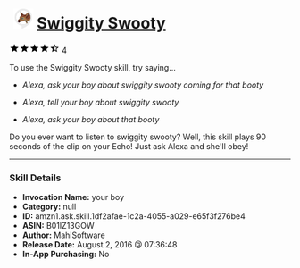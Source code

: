 # &nbsp;<img src="skill_icon" alt="Swiggity Swooty icon" width="36"> [Swiggity Swooty](http://alexa.amazon.com/#skills/amzn1.ask.skill.1df2afae-1c2a-4055-a029-e65f3f276be4)
![4.8 stars](../../images/ic_star_black_18dp_1x.png)![4.8 stars](../../images/ic_star_black_18dp_1x.png)![4.8 stars](../../images/ic_star_black_18dp_1x.png)![4.8 stars](../../images/ic_star_black_18dp_1x.png)![4.8 stars](../../images/ic_star_half_black_18dp_1x.png) 4

To use the Swiggity Swooty skill, try saying...

* *Alexa, ask your boy about swiggity swooty coming for that booty*

* *Alexa, tell your boy about swiggity swooty*

* *Alexa, ask your boy about that booty*

Do you ever want to listen to swiggity swooty? Well, this skill plays 90 seconds of the clip on your Echo! Just ask Alexa and she'll obey!

***

### Skill Details

* **Invocation Name:** your boy
* **Category:** null
* **ID:** amzn1.ask.skill.1df2afae-1c2a-4055-a029-e65f3f276be4
* **ASIN:** B01IZ13GOW
* **Author:** MahiSoftware
* **Release Date:** August 2, 2016 @ 07:36:48
* **In-App Purchasing:** No
